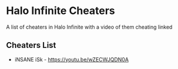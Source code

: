 # Halo Infinite Cheaters
A list of cheaters in Halo Infinite with a video of them cheating linked

## Cheaters List

- iNSANE iSk - https://youtu.be/wZECWJQDN0A
